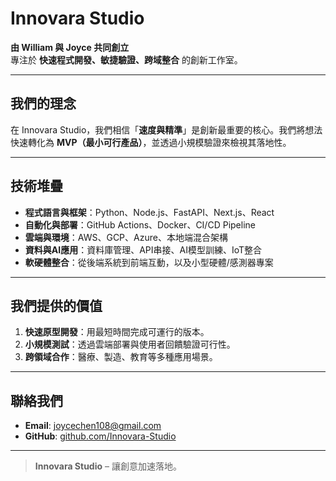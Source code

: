 # Innovara Studio

**由 William 與 Joyce 共同創立**  
專注於 **快速程式開發、敏捷驗證、跨域整合** 的創新工作室。

---

## 我們的理念
在 Innovara Studio，我們相信「**速度與精準**」是創新最重要的核心。我們將想法快速轉化為 **MVP（最小可行產品）**，並透過小規模驗證來檢視其落地性。

---

## 技術堆疊
- **程式語言與框架**：Python、Node.js、FastAPI、Next.js、React
- **自動化與部署**：GitHub Actions、Docker、CI/CD Pipeline
- **雲端與環境**：AWS、GCP、Azure、本地端混合架構
- **資料與AI應用**：資料庫管理、API串接、AI模型訓練、IoT整合
- **軟硬體整合**：從後端系統到前端互動，以及小型硬體/感測器專案

---

## 我們提供的價值
1. **快速原型開發**：用最短時間完成可運行的版本。
2. **小規模測試**：透過雲端部署與使用者回饋驗證可行性。
3. **跨領域合作**：醫療、製造、教育等多種應用場景。

---

## 聯絡我們
- **Email**:  [joycechen108@gmail.com](mailto:joycechen108@gmail.com) 
- **GitHub**: [github.com/Innovara-Studio](https://github.com/Innovara-Studio)  

---

> **Innovara Studio** – 讓創意加速落地。
